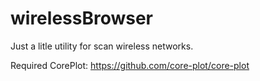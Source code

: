# wirelessBrowser

Just a litle utility for scan wireless networks.

Required CorePlot: https://github.com/core-plot/core-plot

